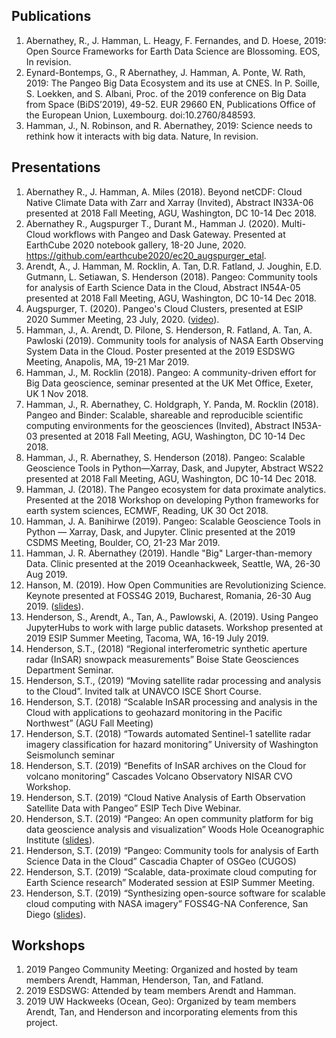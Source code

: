 ## Publications
1. Abernathey, R., J. Hamman, L. Heagy, F. Fernandes, and D. Hoese, 2019: Open Source Frameworks for Earth Data Science are Blossoming. EOS, In revision.
1. Eynard-Bontemps, G., R Abernathey, J. Hamman, A. Ponte, W. Rath, 2019: The Pangeo Big Data Ecosystem and its use at CNES. In P. Soille, S. Loekken, and S. Albani, Proc. of the 2019 conference on Big Data from Space (BiDS’2019), 49-52. EUR 29660 EN, Publications Office of the European Union, Luxembourg. doi:10.2760/848593.
1. Hamman, J., N. Robinson, and R. Abernathey, 2019: Science needs to rethink how it interacts with big data. Nature, In revision.

## Presentations
1. Abernathey R., J. Hamman, A. Miles (2018). Beyond netCDF: Cloud Native Climate Data with Zarr and Xarray (Invited), Abstract IN33A-06 presented at 2018 Fall Meeting, AGU, Washington, DC 10-14 Dec 2018.
1. Abernathey R., Augspurger T., Durant M., Hamman J. (2020). Multi-Cloud workflows with Pangeo and Dask Gateway. Presented at EarthCube 2020 notebook gallery, 18-20 June, 2020. https://github.com/earthcube2020/ec20_augspurger_etal.
1. Arendt, A., J. Hamman, M. Rocklin, A. Tan, D.R. Fatland, J. Joughin, E.D. Gutmann, L. Setiawan, S. Henderson (2018). Pangeo: Community tools for analysis of Earth Science Data in the Cloud, Abstract IN54A-05 presented at 2018 Fall Meeting, AGU, Washington, DC 10-14 Dec 2018.
1. Augspurger, T. (2020). Pangeo's Cloud Clusters, presented at ESIP 2020 Summer Meeting, 23 July, 2020. ([video](https://youtu.be/SAFPDwMW9aI?t=3269)).
1. Hamman, J., A. Arendt, D. Pilone, S. Henderson, R. Fatland, A. Tan, A. Pawloski (2019). Community tools for analysis of NASA Earth Observing System Data in the Cloud. Poster presented at the 2019 ESDSWG Meeting, Anapolis, MA, 19-21 Mar 2019.
1. Hamman, J., M. Rocklin (2018). Pangeo: A community-driven effort for Big Data geoscience, seminar presented at the UK Met Office, Exeter, UK 1 Nov 2018.
1. Hamman, J., R. Abernathey, C. Holdgraph, Y. Panda, M. Rocklin (2018). Pangeo and Binder: Scalable, shareable and reproducible scientific computing environments for the geosciences (Invited), Abstract IN53A-03 presented at 2018 Fall Meeting, AGU, Washington, DC 10-14 Dec 2018.
1. Hamman, J., R. Abernathey, S. Henderson (2018). Pangeo: Scalable Geoscience Tools in Python—Xarray, Dask, and Jupyter, Abstract WS22 presented at 2018 Fall Meeting, AGU, Washington, DC 10-14 Dec 2018.
1. Hamman, J. (2018). The Pangeo ecosystem for data proximate analytics. Presented at the 2018 Workshop on developing Python frameworks for earth system sciences, ECMWF, Reading, UK 30 Oct 2018.
1. Hamman, J. A. Banihirwe (2019). Pangeo: Scalable Geoscience Tools in Python — Xarray, Dask, and Jupyter. Clinic presented at the 2019 CSDMS Meeting, Boulder, CO, 21-23 Mar 2019.
1. Hamman, J. R. Abernathey (2019). Handle "Big" Larger-than-memory Data. Clinic presented at the 2019 Oceanhackweek, Seattle, WA, 26-30 Aug 2019.
1. Hanson, M. (2019). How Open Communities are Revolutionizing Science. Keynote presented at FOSS4G 2019, Bucharest, Romania, 26-30 Aug 2019. ([slides](https://media.ccc.de/v/bucharest-471-how-open-is-revolutionizing-science)).
1. Henderson, S., Arendt, A., Tan, A., Pawlowski, A. (2019). Using Pangeo JupyterHubs to work with large public datasets. Workshop presented at 2019 ESIP Summer Meeting, Tacoma, WA, 16-19 July 2019. 
1. Henderson, S.T., (2018) “Regional interferometric synthetic aperture radar (InSAR) snowpack measurements” Boise State Geosciences Department Seminar.
1. Henderson, S.T., (2019) “Moving satellite radar processing and analysis to the Cloud”. Invited talk at UNAVCO ISCE Short Course.
1. Henderson, S.T. (2018) “Scalable InSAR processing and analysis in the Cloud with applications to geohazard monitoring in the Pacific Northwest” (AGU Fall Meeting)
1. Henderson, S.T. (2018) “Towards automated Sentinel-1 satellite radar imagery classification for hazard monitoring” University of Washington Seismolunch seminar
1. Henderson, S.T. (2019) “Benefits of InSAR archives on the Cloud for volcano monitoring” Cascades Volcano Observatory NISAR CVO Workshop. 
1. Henderson, S.T. (2019) “Cloud Native Analysis of Earth Observation Satellite Data with Pangeo” ESIP Tech Dive Webinar.
1. Henderson, S.T. (2019) “Pangeo: An open community platform for big data geoscience analysis and visualization” Woods Hole Oceanographic Institute ([slides](http://bit.ly/pangeo-whoi)).
1. Henderson, S.T. (2019) “Pangeo: Community tools for analysis of Earth Science Data in the Cloud” Cascadia Chapter of OSGeo (CUGOS)
1. Henderson, S.T. (2019) “Scalable, data-proximate cloud computing for Earth Science research” Moderated session at ESIP Summer Meeting.
1. Henderson, S.T. (2019) “Synthesizing open-source software for scalable cloud computing with NASA imagery” FOSS4G-NA Conference, San Diego ([slides](http://bit.ly/pangeo-foss4g)).

## Workshops
1. 2019 Pangeo Community Meeting: Organized and hosted by team members Arendt, Hamman, Henderson, Tan, and Fatland.
1. 2019 ESDSWG: Attended by team members Arendt and Hamman. 
1. 2019 UW Hackweeks (Ocean, Geo): Organized by team members Arendt, Tan, and Henderson and incorporating elements from this project.
